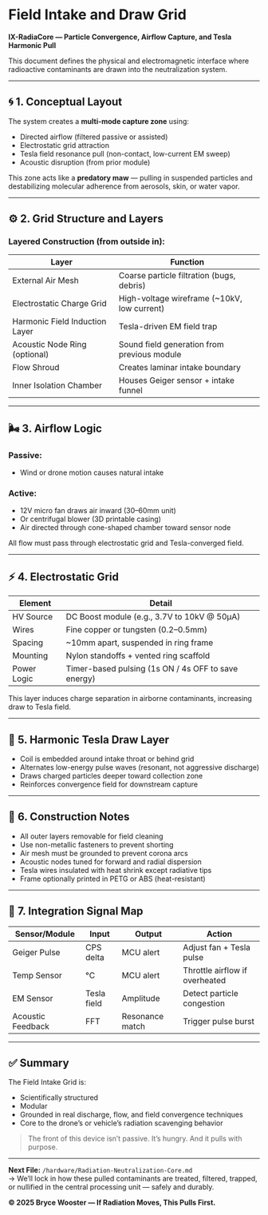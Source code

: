 # Field Intake and Draw Grid  
**IX-RadiaCore — Particle Convergence, Airflow Capture, and Tesla Harmonic Pull**

This document defines the physical and electromagnetic interface where radioactive contaminants are drawn into the neutralization system.

---

## 🌀 1. Conceptual Layout

The system creates a **multi-mode capture zone** using:
- Directed airflow (filtered passive or assisted)
- Electrostatic grid attraction
- Tesla field resonance pull (non-contact, low-current EM sweep)
- Acoustic disruption (from prior module)

This zone acts like a **predatory maw** — pulling in suspended particles and destabilizing molecular adherence from aerosols, skin, or water vapor.

---

## ⚙️ 2. Grid Structure and Layers

### Layered Construction (from outside in):

| Layer | Function |
|-------|----------|
| External Air Mesh | Coarse particle filtration (bugs, debris) |
| Electrostatic Charge Grid | High-voltage wireframe (~10kV, low current) |
| Harmonic Field Induction Layer | Tesla-driven EM field trap |
| Acoustic Node Ring (optional) | Sound field generation from previous module |
| Flow Shroud | Creates laminar intake boundary |
| Inner Isolation Chamber | Houses Geiger sensor + intake funnel |

---

## 🌬️ 3. Airflow Logic

### Passive:
- Wind or drone motion causes natural intake

### Active:
- 12V micro fan draws air inward (30–60mm unit)
- Or centrifugal blower (3D printable casing)
- Air directed through cone-shaped chamber toward sensor node

All flow must pass through electrostatic grid and Tesla-converged field.

---

## ⚡ 4. Electrostatic Grid

| Element | Detail |
|---------|--------|
| HV Source | DC Boost module (e.g., 3.7V to 10kV @ 50μA) |
| Wires | Fine copper or tungsten (0.2–0.5mm) |
| Spacing | ~10mm apart, suspended in ring frame |
| Mounting | Nylon standoffs + vented ring scaffold |
| Power Logic | Timer-based pulsing (1s ON / 4s OFF to save energy) |

This layer induces charge separation in airborne contaminants, increasing draw to Tesla field.

---

## 🔲 5. Harmonic Tesla Draw Layer

- Coil is embedded around intake throat or behind grid  
- Alternates low-energy pulse waves (resonant, not aggressive discharge)  
- Draws charged particles deeper toward collection zone  
- Reinforces convergence field for downstream capture

---

## 🔧 6. Construction Notes

- All outer layers removable for field cleaning  
- Use non-metallic fasteners to prevent shorting  
- Air mesh must be grounded to prevent corona arcs  
- Acoustic nodes tuned for forward and radial dispersion  
- Tesla wires insulated with heat shrink except radiative tips  
- Frame optionally printed in PETG or ABS (heat-resistant)

---

## 🧪 7. Integration Signal Map

| Sensor/Module | Input | Output | Action |
|---------------|-------|--------|--------|
| Geiger Pulse | CPS delta | MCU alert | Adjust fan + Tesla pulse |
| Temp Sensor | °C | MCU alert | Throttle airflow if overheated |
| EM Sensor | Tesla field | Amplitude | Detect particle congestion |
| Acoustic Feedback | FFT | Resonance match | Trigger pulse burst |

---

## ✅ Summary

The Field Intake Grid is:
- Scientifically structured  
- Modular  
- Grounded in real discharge, flow, and field convergence techniques  
- Core to the drone’s or vehicle’s radiation scavenging behavior

> The front of this device isn’t passive. It’s hungry. And it pulls with purpose.

---

**Next File:** `/hardware/Radiation-Neutralization-Core.md`  
→ We’ll lock in how these pulled contaminants are treated, filtered, trapped, or nullified in the central processing unit — safely and durably.

**© 2025 Bryce Wooster — If Radiation Moves, This Pulls First.**
